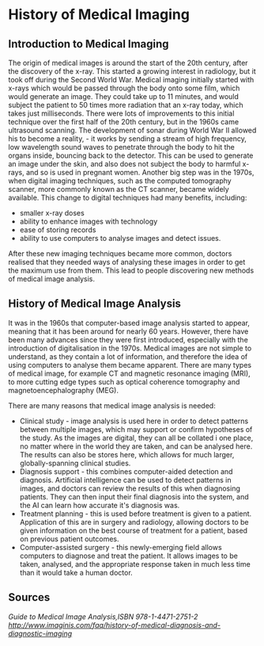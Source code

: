 # History of Medical Imaging
## Introduction to Medical Imaging
The origin of medical images is around the start of the 20th century, after the discovery of the x-ray. This started a growing interest in radiology, but it took off during the Second World War.
Medical imaging initially started with x-rays which would be passed through the body onto some film, which would generate an image. They could take up to 11 minutes, and would subject the patient to 50 times more radiation that an x-ray today, which takes just milliseconds.
There were lots of improvements to this initial technique over the first half of the 20th century, but in the 1960s came ultrasound scanning. The development of sonar during World War II allowed his to become a reality, - it works by sending a stream of high frequency, low wavelength sound waves to penetrate through the body to hit the organs inside, bouncing back to the detector. This can be used to generate an image under the skin, and also does not subject the body to harmful x-rays, and so is used in pregnant women.
Another big step was in the 1970s, when digital imaging techniques, such as the computed tomography scanner, more commonly known as the CT scanner, became widely available. This change to digital techniques had many benefits, including:
  
  - smaller x-ray doses
  - ability to enhance images with technology
  - ease of storing records
  - ability to use computers to analyse images and detect issues.

After these new imaging techniques became more common, doctors realised that they needed ways of analysing these images in order to get the maximum use from them. This lead to people discovering new methods of medical image analysis. 

## History of Medical Image Analysis
It was in the 1960s that computer-based image analysis started to appear, meaning that it has been around for nearly 60 years. However, there have been many advances since they were first introduced, especially with the introduction of digitalisation in the 1970s.
Medical images are not simple to understand, as they contain a lot of information, and therefore the idea of using computers to analyse them became apparent. There are many types of medical image, for example CT and magnetic resonance imaging (MRI), to more cutting edge types such as optical coherence tomography and magnetoencephalography (MEG).

There are many reasons that medical image analysis is needed:
 
  - Clinical study - image analysis is used here in order to detect patterns between multiple images, which may support or confirm hypotheses of the study. As the images are digital, they can all be collated i one place, no matter where in the world they are taken, and can be analysed here. The results can also be stores here, which allows for much larger, globally-spanning clinical studies.
  - Diagnosis support - this combines computer-aided detection and diagnosis. Artificial intelligence can be used to detect patterns in images, and doctors can review the results of this when diagnosing patients. They can then input their final diagnosis into the system, and the AI can learn how accurate it's diagnosis was. 
  - Treatment planning - this is used before treatment is given to a patient. Application of this are in surgery and radiology, allowing doctors to be given information on the best course of treatment for a patient, based on previous patient outcomes. 
  - Computer-assisted surgery - this newly-emerging field allows computers to diagnose and treat the patient. It allows images to be taken, analysed, and the appropriate response taken in much less time than it would take a human doctor. 

## Sources
*Guide to Medical Image Analysis,ISBN 978-1-4471-2751-2*
*http://www.imaginis.com/faq/history-of-medical-diagnosis-and-diagnostic-imaging*